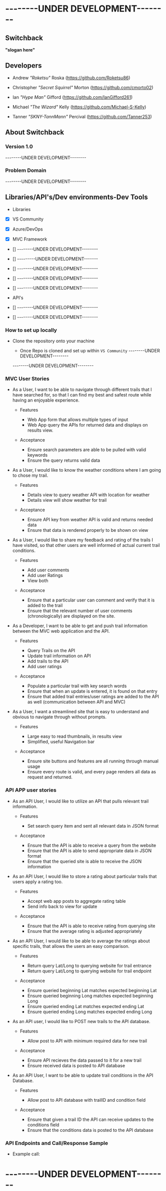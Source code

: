 # --------UNDER DEVELOPMENT-------- #

## Switchback ##

**"slogan here"**

## Developers ##

- Andrew *"Roketsu"* Roska (https://github.com/Roketsu86)

- Christopher *"Secret Squirrel"* Morton (https://github.com/cmorto02)

- Ian *"Hype Man"* Gifford (https://github.com/IanGifford261)

- Michael *"The Wizard"* Kelly (https://github.com/Michael-S-Kelly)

- Tanner *"SKNY-TannMann"* Percival (https://github.com/Tanner253)

## About Switchback ##
### Version 1.0 ###

--------UNDER DEVELOPMENT--------

### Problem Domain ###

--------UNDER DEVELOPMENT--------

## Libraries/API's/Dev environments-Dev Tools
- Libraries
- [X] VS Community

- [X] Azure/DevOps

- [X] MVC Framework

- [] --------UNDER DEVELOPMENT--------

- [] ---------UNDER DEVELOPMENT-------

- [] --------UNDER DEVELOPMENT--------

- [] --------UNDER DEVELOPMENT--------

- [] --------UNDER DEVELOPMENT--------

- API's
- [] --------UNDER DEVELOPMENT--------

- [] --------UNDER DEVELOPMENT--------

### How to set up locally ###

- Clone the repository onto your machine
   - Once Repo is cloned and set up within ```VS Community``` --------UNDER DEVELOPMENT--------

  --------UNDER DEVELOPMENT--------

### MVC User Stories ###

- As a User, I want to be able to navigate through different trails that I have searched for, so that I can find my best and safest route while having an enjoyable experience.
   - Features
      - Web App form that allows multiple types of input
      - Web App query the APIs for returned data and displays on results view.

   - Acceptance
      - Ensure search parameters are able to be pulled with valid keywords
      - Ensure the query returns valid data


- As a User, I would like to know the weather conditions where I am going to chose my trail.
   - Features
      - Details view to query weather API with location for weather
      - Details view will show weather for trail

   - Acceptance
      - Ensure API key from weather API is valid and returns needed data
      - Ensure that data is rendered properly to be shown on view 

- As a User, I would like to share my feedback and rating of the trails I have visited, so that other users are well informed of actual current trail conditions.
   - Features
      - Add user comments
      - Add user Ratings
      - View both

   - Acceptance
      - Ensure that a particular user can comment and verify that it is added to the trail
      - Ensure that the relevant number of user comments (chronologically) are displayed on the site.

- As a Developer, I want to be able to get and push trail information between the MVC web application and the API.
   - Features
      - Query Trails on the API
      - Update trail information on API
      - Add trails to the API
      - Add user ratings

   - Acceptance
      - Populate a particular trail with key search words
      - Ensure that when an update is entered, it is found on that entry
      - Ensure that added trail entries/user ratings are added to the API as well (communication between API and MVC)


- As a User, I want a streamlined site that is easy to understand and obvious to navigate through without prompts.
   - Features
      - Large easy to read thumbnails, in results view
      - Simplified, useful Navigation bar

   - Acceptance
      - Ensure site buttons and features are all running through manual usage
      - Ensure every route is valid, and every page renders all data as request and returned. 


### API APP user stories ###

- As an API User, I would like to utilize an API that pulls relevant trail information.
   - Features
      - Set search query item and sent all relevant data in JSON format

   - Acceptance
      - Ensure that the API is able to receive a query from the website
      - Ensure that the API is able to send appropriate data in JSON format
      - Ensure that the queried site is able to receive the JSON information 

- As an API User, I would like to store a rating about particular trails that users apply a rating too.
   - Features
      - Accept web app posts to aggregate rating table
      - Send info back to view for update

   - Acceptance
      - Ensure that the API is able to receive rating from querying site
      - Ensure that the average rating is adjusted appropriately

- As an API User, I would like to be able to average the ratings about specific trails, that allows the users an easy comparison.
   - Features
      - Return query Lat/Long to querying website for trail entrance
      - Return query Lat/Long to querying website for trail endpoint
   
   - Acceptance
      - Ensure queried beginning Lat matches expected beginning Lat
      - Ensure queried beginning Long matches expected beginning Long
      - Ensure queried ending Lat matches expected ending Lat
      - Ensure queried ending Long matches expected ending Long


- As an API user,  I would like to POST new trails to the API database.
   - Features
      - Allow post to API with minimum required data for new trail

   - Acceptance
      - Ensure API recieves the data passed to it for a new trail
      - Ensure received data is posted to API database


- As an API User, I want to be able to update trail conditions in the API Database.
   - Features
      - Allow post to API database with trailID and condition field 

   - Acceptance
      - Ensure that given a trail ID the API can receive updates to the conditions field
      - Ensure that the conditions data is posted to the API database



### API Endpoints and Call/Response Sample ###

- Example call:

# --------UNDER DEVELOPMENT-------- #
